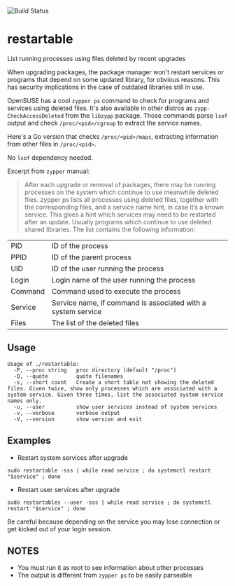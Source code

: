 ![Build Status](https://github.com/ricardobranco777/restartable/actions/workflows/ci.yml/badge.svg)

# restartable
List running processes using files deleted by recent upgrades

When upgrading packages, the package manager won't restart services or programs that depend on some updated library, for obvious reasons.  This has security implications in the case of outdated libraries still in use.

OpenSUSE has a cool `zypper ps` command to check for programs and services using deleted files.
It's also available in other distros as `zypp-CheckAccessDeleted` from the `libzypp` package.
Those commands parse `lsof` output and check `/proc/<pid>/cgroup` to extract the service names.

Here's a Go version that checks `/proc/<pid>/maps`, extracting information from other files in `/proc/<pid>`.

No `lsof` dependency needed.

Excerpt from `zypper` manual:

> After each upgrade or removal of packages, there may be running processes on the system which continue to use meanwhile deleted files. zypper ps lists all processes using deleted files, together
> with the corresponding files, and a service name hint, in case it’s a known service. This gives a hint which services may need to be restarted after an update. Usually programs which continue to
> use deleted shared libraries. The list contains the following information:
>

|   |   |
|---|---|
| PID | ID of the process
| PPID | ID of the parent process
| UID | ID of the user running the process
| Login | Login name of the user running the process
| Command | Command used to execute the process
| Service | Service name, if command is associated with a system service
| Files | The list of the deleted files

## Usage

```
Usage of ./restartable:
  -P, --proc string   proc directory (default "/proc")
  -Q, --quote         quote filenames
  -s, --short count   Create a short table not showing the deleted files. Given twice, show only processes which are associated with a system service. Given three times, list the associated system service names only.
  -u, --user          show user services instead of system services
  -v, --verbose       verbose output
  -V, --version       show version and exit
```

## Examples

- Restart system services after upgrade

`sudo restartable -sss | while read service ; do systemctl restart "$service" ; done`

- Restart user services after upgrade

`sudo restartables --user -sss | while read service ; do systemctl restart "$service" ; done`

Be careful because depending on the service you may lose connection or get kicked out of your login session.

## NOTES

  - You must run it as root to see information about other processes
  - The output is different from `zypper ps` to be easily parseable

